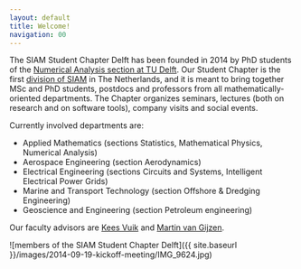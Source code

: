 ```yaml
---
layout: default
title: Welcome!
navigation: 00
---
```


The SIAM Student Chapter Delft has been founded in 2014 by PhD students of the
[Numerical Analysis section at TU Delft][NA-EWI-TUD].  Our Student Chapter is
the first [division of SIAM][SIAM Student Chapters] in The Netherlands, and it is
meant to bring together MSc and PhD students, postdocs and professors from all
mathematically-oriented departments.  The Chapter organizes seminars, lectures
(both on research and on software tools), company visits and social
events.

Currently involved departments are:

* Applied Mathematics (sections Statistics, Mathematical Physics, Numerical
  Analysis)
* Aerospace Engineering (section Aerodynamics)
* Electrical Engineering (sections Circuits and Systems, Intelligent Electrical
  Power Grids)
* Marine and Transport Technology (section Offshore & Dredging Engineering)
* Geoscience and Engineering (section Petroleum engineering)

Our faculty advisors are [Kees Vuik] and [Martin van Gijzen].

![members of the SIAM Student Chapter Delft]({{ site.baseurl }}/images/2014-09-19-kickoff-meeting/IMG_9624.jpg)

[SIAM Student Chapters]: https://www.siam.org/students/chapters/
[Kees Vuik]: http://ta.twi.tudelft.nl/users/vuik/
[Martin van Gijzen]: https://diamhomes.ewi.tudelft.nl/~mvangijzen/
[NA-EWI-TUD]: https://www.tudelft.nl/en/eemcs/the-faculty/departments/applied-mathematics/numerical-analysis
